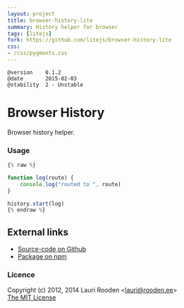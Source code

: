 ```yaml
---                                                                             
layout: project                                                                 
title: browser-history-lite
summary: History helper for browser
tags: [litejs]                                                                    
fork: https://github.com/litejs/browser-history-lite
css:                                                                            
- /css/pygments.css                                                              
---                                                                             
```



    @version    0.1.2
    @date       2015-02-03
    @stability  2 - Unstable


Browser History
===============

Browser history helper.


### Usage

```javascript
{% raw %}

function log(route) {
	console.log("routed to ", route)
}

history.start(log)
{% endraw %}
```

External links
--------------

-   [Source-code on Github](https://github.com/litejs/browser-history-lite)
-   [Package on npm](https://npmjs.org/package/browser-history-lite)


### Licence

Copyright (c) 2012, 2014 Lauri Rooden &lt;lauri@rooden.ee&gt;  
[The MIT License](http://lauri.rooden.ee/mit-license.txt)


